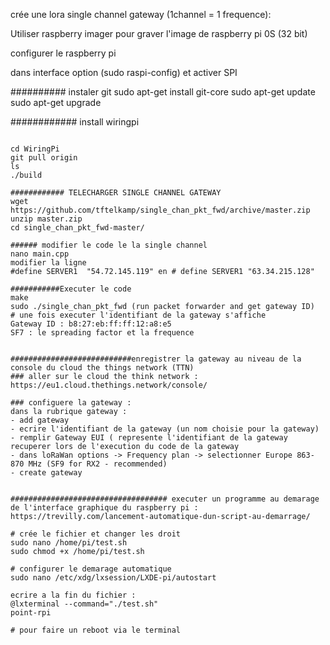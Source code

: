 
crée une lora single channel gateway (1channel = 1 frequence): 

Utiliser raspberry imager pour graver l'image de raspberry pi 0S (32 bit)

configurer le raspberry pi 

dans interface option (sudo raspi-config) et activer SPI 

########## instaler git 
sudo apt-get install git-core
sudo apt-get update
sudo apt-get upgrade

############ install wiringpi
```git clone https://github.com/WiringPi/WiringPi.git'''

cd WiringPi 
git pull origin
ls
./build

############ TELECHARGER SINGLE CHANNEL GATEWAY 
wget https://github.com/tftelkamp/single_chan_pkt_fwd/archive/master.zip
unzip master.zip
cd single_chan_pkt_fwd-master/

###### modifier le code le la single channel 
nano main.cpp
modifier la ligne 
#define SERVER1  "54.72.145.119" en # define SERVER1 "63.34.215.128"

###########Executer le code
make 
sudo ./single_chan_pkt_fwd (run packet forwarder and get gateway ID)
# une fois executer l'identifiant de la gateway s'affiche 
Gateway ID : b8:27:eb:ff:ff:12:a8:e5 
SF7 : le spreading factor et la frequence 


###########################enregistrer la gateway au niveau de la console du cloud the things network (TTN)
### aller sur le cloud the think network :
https://eu1.cloud.thethings.network/console/

### configuere la gateway : 
dans la rubrique gateway :
- add gateway 
- ecrire l'identifiant de la gateway (un nom choisie pour la gateway)
- remplir Gateway EUI ( represente l'identifiant de la gateway recuperer lors de l'execution du code de la gateway 
- dans loRaWan options -> Frequency plan -> selectionner Europe 863-870 MHz (SF9 for RX2 - recommended) 
- create gateway 


################################### executer un programme au demarage de l'interface graphique du raspberry pi : 
https://trevilly.com/lancement-automatique-dun-script-au-demarrage/

# crée le fichier et changer les droit 
sudo nano /home/pi/test.sh
sudo chmod +x /home/pi/test.sh

# configurer le demarage automatique 
sudo nano /etc/xdg/lxsession/LXDE-pi/autostart

ecrire a la fin du fichier : 
@lxterminal --command="./test.sh"
point-rpi

# pour faire un reboot via le terminal 
